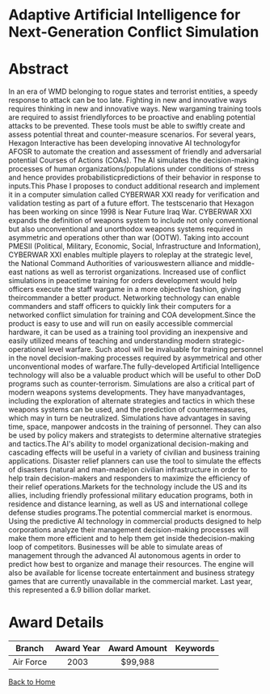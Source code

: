 
Adaptive Artificial Intelligence for Next-Generation Conflict Simulation
========================================================================

# Abstract


In an era of WMD belonging to rogue states and terrorist entities, a speedy response to attack can be too late. Fighting in new and innovative ways requires thinking in new and innovative ways. New wargaming training tools are required to assist friendlyforces to be proactive and enabling potential attacks to be prevented. These tools must be able to swiftly create and assess potential threat and counter-measure scenarios. For several years, Hexagon Interactive has been developing innovative AI technologyfor AFOSR to automate the creation and assessment of friendly and adversarial potential Courses of Actions (COAs). The AI simulates the decision-making processes of human organizations/populations under conditions of stress and hence provides probabilisticpredictions of their behavior in response to inputs.This Phase I proposes to conduct additional research and implement it in a computer simulation called CYBERWAR XXI ready for verification and validation testing as part of a future effort. The testscenario that Hexagon has been working on since 1998 is Near Future Iraq War.  CYBERWAR XXI expands the definition of weapons system to include not only conventional but also unconventional and unorthodox weapons systems required in asymmetric and operations other than war (OOTW). Taking into account PMESII (Political, Military, Economic, Social, Infrastructure and Information), CYBERWAR XXI enables multiple players to roleplay at the strategic level, the National Command Authorities of variouswestern alliance and middle-east nations as well as terrorist organizations.   Increased use of conflict simulations in peacetime training for orders development would help officers execute the staff wargame in a more objective fashion, giving theircommander a better product. Networking technology can enable commanders and staff officers to quickly link their computers for a networked conflict simulation for training and COA development.Since the product is easy to use and will run on easily accessible commercial hardware, it can be used as a training tool providing an inexpensive and easily utilized means of teaching and understanding modern strategic-operational level warfare. Such atool will be invaluable for training personnel in the novel decision-making processes required by asymmetrical and other unconventional modes of warfare.The fully-developed Artificial Intelligence technology will also be a valuable product which will be useful to other DoD programs such as counter-terrorism. Simulations are also a critical part of modern weapons systems developments. They have manyadvantages, including the exploration of alternate strategies and tactics in which these weapons systems can be used, and the prediction of countermeasures, which may in turn be neutralized. Simulations have advantages in saving time, space, manpower andcosts in the training of personnel. They can also be used by policy makers and strategists to determine alternative strategies and tactics.The AI's ability to model organizational decision-making and cascading effects will be useful in a variety of civilian and business training applications. Disaster relief planners can use the tool to simulate the effects of disasters (natural and man-made)on civilian infrastructure in order to help train decision-makers and responders to maximize the efficiency of their relief operations.Markets for the technology include the US and its allies, including friendly professional military education programs, both in residence and distance learning, as well as US and international college defense studies programs.The potential commercial market is enormous. Using the predictive AI technology in commercial products designed to help corporations analyze their management decision-making processes will make them more efficient and to help them get inside thedecision-making loop of competitors. Businesses will be able to simulate areas of management through the advanced AI autonomous agents in order to predict how best to organize and manage their resources. The engine will also be available for license tocreate entertainment and business strategy games that are currently unavailable in the commercial market. Last year, this represented a 6.9 billion dollar market.  

# Award Details

|Branch|Award Year|Award Amount|Keywords|
| :---: | :---: | :---: | :---: |
|Air Force|2003|$99,988||
  
  


[Back to Home](https://github.com/chrischow/dod_sbir_awards#1262)